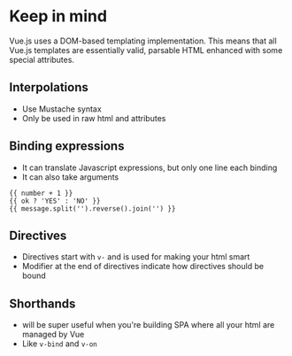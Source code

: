 # Keep in mind
Vue.js uses a DOM-based templating implementation. This means that all Vue.js templates are essentially valid, parsable HTML enhanced with some special attributes.

## Interpolations
+ Use Mustache syntax
+ Only be used in raw html and attributes

## Binding expressions
+ It can translate Javascript expressions, but only one line each binding
+ It can also take arguments

```
{{ number + 1 }}
{{ ok ? 'YES' : 'NO' }}
{{ message.split('').reverse().join('') }}
```

## Directives
+ Directives start with ``v-`` and is used for making your html smart
+ Modifier at the end of directives indicate how directives should be bound


## Shorthands
+ will be super useful when you're building SPA where all your html are managed by Vue
+ Like ``v-bind`` and ``v-on``
